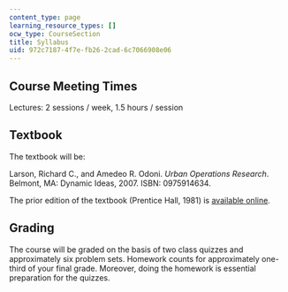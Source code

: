 ```yaml
---
content_type: page
learning_resource_types: []
ocw_type: CourseSection
title: Syllabus
uid: 972c7187-4f7e-fb26-2cad-6c7066908e06
---
```


Course Meeting Times
--------------------

Lectures: 2 sessions / week, 1.5 hours / session

Textbook
--------

The textbook will be:

Larson, Richard C., and Amedeo R. Odoni. _Urban Operations Research_. Belmont, MA: Dynamic Ideas, 2007. ISBN: 0975914634.

The prior edition of the textbook (Prentice Hall, 1981) is [available online](http://web.mit.edu/urban_or_book/www/book/index.html).

Grading
-------

The course will be graded on the basis of two class quizzes and approximately six problem sets. Homework counts for approximately one-third of your final grade. Moreover, doing the homework is essential preparation for the quizzes.